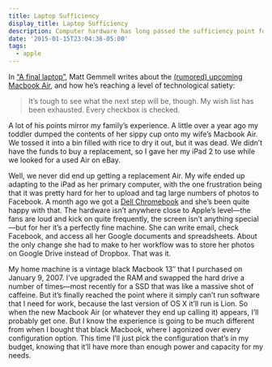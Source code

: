 ```yaml
---
title: Laptop Sufficiency
display_title: Laptop Sufficiency
description: Computer hardware has long passed the sufficiency point for most folks.
date: '2015-01-15T23:04:36-05:00'
tags:
  - apple
---
```

In [“A final laptop”](http://mattgemmell.com/a-final-laptop), Matt Gemmell writes about the [(rumored) upcoming Macbook Air](http://sixcolors.com/post/2015/01/the-macbook-air-returning-to-its-roots/), and how he’s reaching a level of technological satiety:

> It’s tough to see what the next step will be, though. My wish list has been exhausted. Every checkbox is checked.

A lot of his points mirror my family’s experience. A little over a year ago my toddler dumped the contents of her sippy cup onto my wife’s Macbook Air. We tossed it into a bin filled with rice to dry it out, but it was dead. We didn’t have the funds to buy a replacement, so I gave her my iPad 2 to use while we looked for a used Air on eBay.

Well, we never did end up getting a replacement Air. My wife ended up adapting to the iPad as her primary computer, with the one frustration being that it was pretty hard for her to upload and tag large numbers of photos to Facebook. A month ago we got a [Dell Chromebook](http://www.theverge.com/2014/4/9/5597748/dell-chromebook-11-review) and she’s been quite happy with that. The hardware isn’t anywhere close to Apple’s level—the fans are loud and kick on quite frequently, the screen isn’t anything special—but for her it’s a perfectly fine machine. She can write email, check Facebook, and access all her Google documents and spreadsheets. About the only change she had to make to her workflow was to store her photos on Google Drive instead of Dropbox. That was it.

My home machine is a vintage black Macbook 13″ that I purchased on January 9, 2007. I’ve upgraded the RAM and swapped the hard drive a number of times—most recently for a SSD that was like a massive shot of caffeine. But it’s finally reached the point where it simply can’t run software that I need for work, because the last version of OS X it’ll run is Lion. So when the new Macbook Air (or whatever they end up calling it) appears, I’ll probably get one. But I know the experience is going to be much different from when I bought that black Macbook, where I agonized over every configuration option. This time I’ll just pick the configuration that’s in my budget, knowing that it’ll have more than enough power and capacity for my needs.
